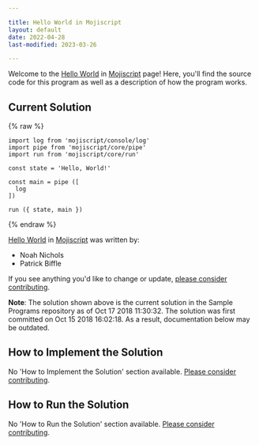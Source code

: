 ```yaml
---

title: Hello World in Mojiscript
layout: default
date: 2022-04-28
last-modified: 2023-03-26

---
```


Welcome to the [Hello World](https://sampleprograms.io/projects/hello-world) in [Mojiscript](https://sampleprograms.io/languages/mojiscript) page! Here, you'll find the source code for this program as well as a description of how the program works.

## Current Solution

{% raw %}

```mojiscript
import log from 'mojiscript/console/log'
import pipe from 'mojiscript/core/pipe'
import run from 'mojiscript/core/run'

const state = 'Hello, World!'

const main = pipe ([
  log
])

run ({ state, main })
```

{% endraw %}

[Hello World](https://sampleprograms.io/projects/hello-world) in [Mojiscript](https://sampleprograms.io/languages/mojiscript) was written by:

- Noah Nichols
- Patrick Biffle

If you see anything you'd like to change or update, [please consider contributing](https://github.com/TheRenegadeCoder/sample-programs).

**Note**: The solution shown above is the current solution in the Sample Programs repository as of Oct 17 2018 11:30:32. The solution was first committed on Oct 15 2018 16:02:18. As a result, documentation below may be outdated.

## How to Implement the Solution

No 'How to Implement the Solution' section available. [Please consider contributing](https://github.com/TheRenegadeCoder/sample-programs-website).

## How to Run the Solution

No 'How to Run the Solution' section available. [Please consider contributing](https://github.com/TheRenegadeCoder/sample-programs-website).